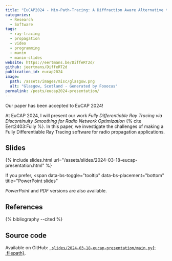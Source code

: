 ```yaml
---
title: "EuCAP2024 - Min-Path-Tracing: A Diffraction Aware Alternative to Image Method in Ray Tracing"
categories:
  - Research
  - Software
tags:
  - ray-tracing
  - propagation
  - video
  - programming
  - manim
  - manim-slides
website: https://eertmans.be/DiffeRT2d/
github: jeertmans/DiffeRT2d
publication_id: eucap2024
image:
  path: /assets/images/misc/glasgow.png
  alt: "Glasgow, Scotland - Generated by Fooocus"
permalink: /posts/eucap2024-presentation/
---
```


Our paper has been accepted to EuCAP 2024!

<!--more-->

At EuCAP 2024, I will present our work
*Fully Differentiable Ray Tracing via Discontinuity Smoothing for Radio Network Optimization*
{% cite Eert2403:Fully %}.
In this paper,
we investigate the challenges of making a
Fully Differentiable Ray Tracing software
for radio propagation applications.

## Slides

{% include slides.html url="/assets/slides/2024-03-18-eucap-presentation.html" %}

If you prefer,
<span
  data-bs-toggle="tooltip"
  data-bs-placement="bottom"
  title="PowerPoint slides"
>
  <em>
    PowerPoint
    <a href="/assets/slides/2024-03-18-eucap-presentation.pptx">
      <i class="far fa-file-powerpoint fa-fw"></i>
    </a>
  </em>
</span>
and
<span
  data-bs-toggle="tooltip"
  data-bs-placement="bottom"
  title="PDF (static) slides"
>
  <em>
    PDF
    <a href="/assets/slides/2024-03-18-eucap-presentation.pdf">
      <i class="far fa-file-pdf fa-fw"></i>
    </a>
  </em>
</span>
versions are also available.

## References

{% bibliography --cited %}

## Source code

Available on GitHub:
[`_slides/2024-03-18-eucap-presentation/main.py`{: .filepath}](https://github.com/jeertmans/jeertmans.github.io/blob/main/_slides/2024-03-18-eucap-presentation/main.py).
